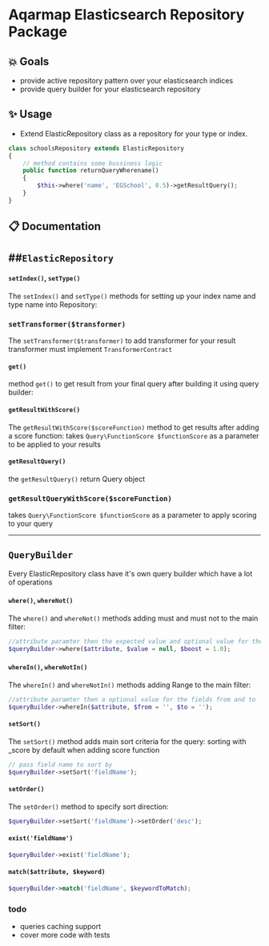 #  Aqarmap Elasticsearch Repository Package

## :collision: Goals 
- provide active repository pattern over your elasticsearch indices
- provide query builder for your elasticsearch repository


## :sparkles: Usage 
- Extend ElasticRepository class as a repository for your type or index.
```php
class schoolsRepository extends ElasticRepository 
{
    // method contains some bussiness logic 
    public function returnQueryWherename()
    {
        $this->where('name', 'EGSchool', 0.5)->getResultQuery();
    }
}
```
##  :clipboard: Documentation 
##`ElasticRepository`
---
#### `setIndex()`, `setType()`
The `setIndex()` and `setType()` methods for setting up your index name and type name into Repository:

### `setTransformer($transformer)`
The `setTransformer($transformer)` to add transformer for your result transformer must implement `TransformerContract`

#### `get()`
method `get()` to get result from your final query after building it using query builder:

#### `getResultWithScore()`
The `getResultWithScore($scoreFunction)` method to get results after adding a score function:
takes `Query\FunctionScore $functionScore` as a parameter to be applied to your results

#### `getResultQuery()`
the `getResultQuery()` return Query object

### `getResultQueryWithScore($scoreFunction)`
takes `Query\FunctionScore $functionScore` as a parameter to apply scoring to your query

---
## `QueryBuilder`
Every ElasticRepository class have it's own query builder which have a lot of operations

#### `where()`, `whereNot()`
The `where()` and `whereNot()` methods adding must and must not to the main filter:
```php
//attribute paramter then the expected value and optional value for the field boost
$queryBuilder->where($attribute, $value = null, $boost = 1.0);
```

#### `whereIn()`, `whereNotIn()`
The `whereIn()` and `whereNotIn()` methods adding Range to the main filter:
```php
//attribute paramter then a optional value for the fields from and to
$queryBuilder->whereIn($attribute, $from = '', $to = '');
```

#### `setSort()`
The `setSort()` method adds main sort criteria for the query:
sorting with _score by default when adding score function
```php
// pass field name to sort by 
$queryBuilder->setSort('fieldName');
```

#### `setOrder()`
The `setOrder()` method to specify sort direction:
```php
$queryBuilder->setSort('fieldName')->setOrder('desc');
```

#### `exist('fieldName')`
```php
$queryBuilder->exist('fieldName');
```

#### `match($attribute, $keyword)`
```php
$queryBuilder->match('fieldName', $keywordToMatch);
```

### todo
- queries caching support
- cover more code with tests
